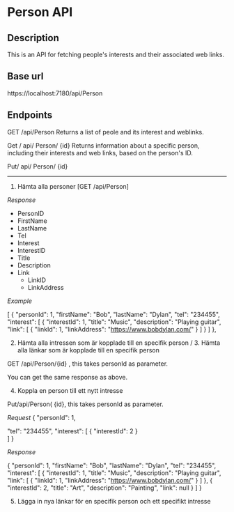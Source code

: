 # Person API
## Description
This is an API for fetching people's interests and their associated web links.

## Base url
https://localhost:7180/api/Person

## Endpoints
GET /api/Person
Returns a list of peole and its interest and weblinks.

Get / api/ Person/ {id}
Returns information about a specific person, including their interests and web links, based on the person's ID.

Put/ api/ Person/ {id}


***
1. Hämta alla personer [GET /api/Person]

*Response*
 - PersonID
 - FirstName
 - LastName
 - Tel
 - Interest
  - InterestID
  - Title
  - Description
  - Link
    - LinkID
    - LinkAddress

*Example*

[
  {
    "personId": 1,
    "firstName": "Bob",
    "lastName": "Dylan",
    "tel": "234455",
    "interest": [
      {
        "interestId": 1,
        "title": "Music",
        "description": "Playing guitar",
        "link": [
          {
            "linkId": 1,
            "linkAddress": "https://www.bobdylan.com/"
          }
        ]
      }
    ]
  },

2. Hämta alla intressen som är kopplade till en specifik person / 3. Hämta alla länkar som är kopplade till en specifik person

GET /api/Person/{id} , this takes personId as parameter.

You can get the same response as above.

4. Koppla en person till ett nytt intresse

Put/api/Person( {id}, this takes personId as parameter.

*Request*
{
  "personId": 1,

  "tel": "234455",
    "interest": [
{
"interestId": 2
}    
  ]
}

*Response*

{
  "personId": 1,
  "firstName": "Bob",
  "lastName": "Dylan",
  "tel": "234455",
  "interest": [
    {
      "interestId": 1,
      "title": "Music",
      "description": "Playing guitar",
      "link": [
        {
          "linkId": 1,
          "linkAddress": "https://www.bobdylan.com/"
        }
      ]
    },
    {
      "interestId": 2,
      "title": "Art",
      "description": "Painting",
      "link": null
    }
  ]
}

5. Lägga in nya länkar för en specifik person och ett specifikt intresse
